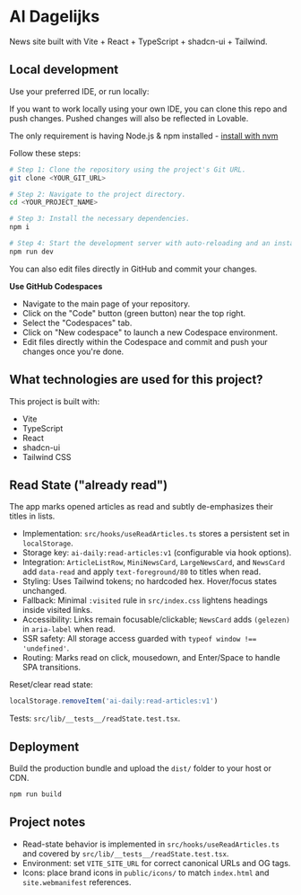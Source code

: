 # AI Dagelijks

News site built with Vite + React + TypeScript + shadcn-ui + Tailwind.

## Local development

Use your preferred IDE, or run locally:

If you want to work locally using your own IDE, you can clone this repo and push changes. Pushed changes will also be reflected in Lovable.

The only requirement is having Node.js & npm installed - [install with nvm](https://github.com/nvm-sh/nvm#installing-and-updating)

Follow these steps:

```sh
# Step 1: Clone the repository using the project's Git URL.
git clone <YOUR_GIT_URL>

# Step 2: Navigate to the project directory.
cd <YOUR_PROJECT_NAME>

# Step 3: Install the necessary dependencies.
npm i

# Step 4: Start the development server with auto-reloading and an instant preview.
npm run dev
```

You can also edit files directly in GitHub and commit your changes.

**Use GitHub Codespaces**

- Navigate to the main page of your repository.
- Click on the "Code" button (green button) near the top right.
- Select the "Codespaces" tab.
- Click on "New codespace" to launch a new Codespace environment.
- Edit files directly within the Codespace and commit and push your changes once you're done.

## What technologies are used for this project?

This project is built with:

- Vite
- TypeScript
- React
- shadcn-ui
- Tailwind CSS

## Read State ("already read")

The app marks opened articles as read and subtly de-emphasizes their titles in lists.

- Implementation: `src/hooks/useReadArticles.ts` stores a persistent set in `localStorage`.
- Storage key: `ai-daily:read-articles:v1` (configurable via hook options).
- Integration: `ArticleListRow`, `MiniNewsCard`, `LargeNewsCard`, and `NewsCard` add `data-read` and apply `text-foreground/80` to titles when read.
- Styling: Uses Tailwind tokens; no hardcoded hex. Hover/focus states unchanged.
- Fallback: Minimal `:visited` rule in `src/index.css` lightens headings inside visited links.
- Accessibility: Links remain focusable/clickable; `NewsCard` adds `(gelezen)` in `aria-label` when read.
- SSR safety: All storage access guarded with `typeof window !== 'undefined'`.
- Routing: Marks read on click, mousedown, and Enter/Space to handle SPA transitions.

Reset/clear read state:

```js
localStorage.removeItem('ai-daily:read-articles:v1')
```

Tests: `src/lib/__tests__/readState.test.tsx`.

## Deployment

Build the production bundle and upload the `dist/` folder to your host or CDN.

```sh
npm run build
```

## Project notes

- Read-state behavior is implemented in `src/hooks/useReadArticles.ts` and covered by `src/lib/__tests__/readState.test.tsx`.
- Environment: set `VITE_SITE_URL` for correct canonical URLs and OG tags.
- Icons: place brand icons in `public/icons/` to match `index.html` and `site.webmanifest` references.
